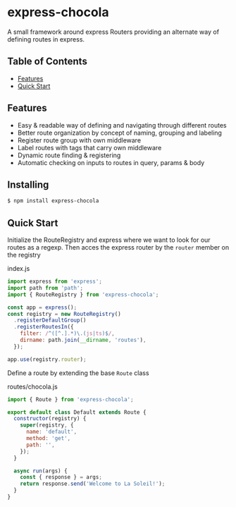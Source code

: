 # express-chocola
A small framework around express Routers providing an alternate way of defining routes in express.

## Table of Contents
- [Features](#features)
- [Quick Start](#quick-start)

## Features
- Easy & readable way of defining and navigating through different routes
- Better route organization by concept of naming, grouping and labeling
- Register route group with own middleware
- Label routes with tags that carry own middleware
- Dynamic route finding & registering
- Automatic checking on inputs to routes in query, params & body

## Installing
```bash
$ npm install express-chocola
```

## Quick Start

Initialize the RouteRegistry and express where we want to look for our routes as a regexp.
Then acces the express router by the `router` member on the registry

index.js
```js
import express from 'express';
import path from 'path';
import { RouteRegistry } from 'express-chocola';

const app = express();
const registry = new RouteRegistry()
  .registerDefaultGroup()
  .registerRoutesIn({
    filter: /^([^.].*)\.(js|ts)$/,
    dirname: path.join(__dirname, 'routes'),
  });

app.use(registry.router);
```
Define a route by extending the base `Route` class

routes/chocola.js
```js
import { Route } from 'express-chocola';

export default class Default extends Route {
  constructor(registry) {
    super(registry, {
      name: 'default',
      method: 'get',
      path: '',
    });
  }

  async run(args) {
    const { response } = args;
    return response.send('Welcome to La Soleil!');
  }
}
```
